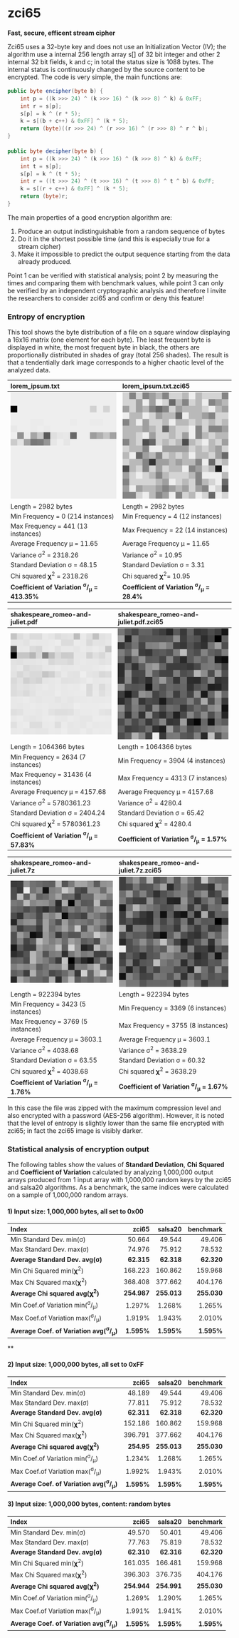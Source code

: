 # zci65
**Fast, secure, efficent stream cipher**

Zci65 uses a 32-byte key and does not use an Initialization Vector (IV); the algorithm use a internal 256 length array s[] of 32 bit integer and other 2 internal 32 bit fields, k and c; in total the status size is 1088 bytes.
The internal status is continuously changed by the source content to be encrypted.
The code is very simple, the main functions are:
```java	
public byte encipher(byte b) {
	int p = ((k >>> 24) ^ (k >>> 16) ^ (k >>> 8) ^ k) & 0xFF;
	int r = s[p];
	s[p] = k ^ (r * 5);
	k = s[(b + c++) & 0xFF] ^ (k * 5);
	return (byte)((r >>> 24) ^ (r >>> 16) ^ (r >>> 8) ^ r ^ b);
}

public byte decipher(byte b) {
	int p = ((k >>> 24) ^ (k >>> 16) ^ (k >>> 8) ^ k) & 0xFF;
	int t = s[p];
	s[p] = k ^ (t * 5);
	int r = ((t >>> 24) ^ (t >>> 16) ^ (t >>> 8) ^ t ^ b) & 0xFF;
	k = s[(r + c++) & 0xFF] ^ (k * 5);
	return (byte)r;
}
```
The main properties of a good encryption algorithm are:

1. Produce an output indistinguishable from a random sequence of bytes 
2. Do it in the shortest possible time (and this is especially true for a stream cipher) 
3. Make it impossible to predict the output sequence starting from the data already produced.

Point 1 can be verified with statistical analysis; point 2 by measuring the times and comparing them with benchmark values, while point 3 can only be verified by an independent cryptographic analysis and therefore I invite the researchers to consider zci65 and confirm or deny this feature!

### Entropy of encryption
This tool shows the byte distribution of a file on a square window displaying a 16x16 matrix (one element for each byte). 
The least frequent byte is displayed in white, the most frequent byte in black, the others are proportionally distributed in shades of gray (total 256 shades).
The result is that a tendentially dark image corresponds to a higher chaotic level of the analyzed data.

|lorem_ipsum.txt|lorem_ipsum.txt.zci65|
|:--- |:--- |
|![Alt Text](https://raw.githubusercontent.com/matteo65/zci65/main/Resource/lorem_ipsum_txt.png)|![Alt Text](https://raw.githubusercontent.com/matteo65/zci65/main/Resource/lorem_ipsum_zci65.png)|
|Length = 2982 bytes                |Length = 2982 bytes              |
|Min Frequency = 0 (214 instances)  |Min Frequency = 4 (12 instances) |
|Max Frequency = 441 (13 instances) |Max Frequency = 22 (14 instances)|
|Average Frequency μ = 11.65        |Average Frequency μ = 11.65        |
|Variance σ<sup>2</sup> = 2318.26   |Variance σ<sup>2</sup> = 10.95                 |
|Standard Deviation σ = 48.15       |Standard Deviation σ = 3.31        |
|Chi squared 𝛘<sup>2</sup> = 2318.26 |Chi squared 𝛘<sup>2</sup>= 10.95              |
|**Coefficient of Variation <sup>σ</sup>/<sub>μ</sub> = 413.35%**|**Coefficient of Variation <sup>σ</sup>/<sub>μ</sub> = 28.4%**|

|shakespeare_romeo-and-juliet.pdf|shakespeare_romeo-and-juliet.pdf.zci65|
|:--- |:--- |
|![Alt Text](https://raw.githubusercontent.com/matteo65/zci65/main/Resource/shakespeare_romeo-and-juliet.pdf.png)|![Alt Text](https://raw.githubusercontent.com/matteo65/zci65/main/Resource/shakespeare_romeo-and-juliet.pdf.zci65.png)|
|Length = 1064366 bytes             |Length = 1064366 bytes            |
|Min Frequency = 2634 (7 instances) |Min Frequency = 3904 (4 instances)|
|Max Frequency = 31436 (4 instances)|Max Frequency = 4313 (7 instances)|
|Average Frequency μ = 4157.68      |Average Frequency μ = 4157.68       |
|Variance σ<sup>2</sup> = 5780361.23|Variance σ<sup>2</sup> = 4280.4                 |
|Standard Deviation σ = 2404.24     |Standard Deviation σ = 65.42        |
|Chi squared 𝛘<sup>2</sup> = 5780361.23 |Chi squared 𝛘<sup>2</sup> = 4280.4              |
|**Coefficient of Variation <sup>σ</sup>/<sub>μ</sub> = 57.83%**|**Coefficient of Variation <sup>σ</sup>/<sub>μ</sub> = 1.57%**|

|shakespeare_romeo-and-juliet.7z|shakespeare_romeo-and-juliet.7z.zci65|
|:--- |:--- |
|![Alt Text](https://raw.githubusercontent.com/matteo65/zci65/main/Resource/shakespeare_romeo-and-juliet.7z.png)|![Alt Text](https://raw.githubusercontent.com/matteo65/zci65/main/Resource/shakespeare_romeo-and-juliet.7z.zci65.png)|
|Length = 922394 bytes              |Length = 922394 bytes
|Min Frequency = 3423 (5 instances) |Min Frequency = 3369 (6 instances)
|Max Frequency = 3769 (5 instances) |Max Frequency = 3755 (8 instances)
|Average Frequency μ = 3603.1       |Average Frequency μ = 3603.1
|Variance σ<sup>2</sup> = 4038.68   |Variance σ<sup>2</sup> = 3638.29
|Standard Deviation σ = 63.55       |Standard Deviation σ = 60.32
|Chi squared 𝛘<sup>2</sup> = 4038.68  |Chi squared 𝛘<sup>2</sup> = 3638.29
|**Coefficient of Variation <sup>σ</sup>/<sub>μ</sub> = 1.76%** |**Coefficient of Variation <sup>σ</sup>/<sub>μ</sub> = 1.67%**

In this case the file was zipped with the maximum compression level and also encrypted with a password (AES-256 algorithm). However, it is noted that the level of entropy is slightly lower than the same file encrypted with zci65; in fact the zci65 image is visibly darker.

### Statistical analysis of encryption output
The following tables show the values of **Standard Deviation**, **Chi Squared** and **Coefficient of Variation** calculated by analyzing 1,000,000 output arrays produced from 1 input array with 1,000,000 random keys by the zci65 and salsa20 algorithms.
As a benchmark, the same indices were calculated on a sample of 1,000,000 random arrays.

#### 1) Input size: 1,000,000 bytes, all set to 0x00 
|**Index**                                  |**zci65**   |**salsa20**   |**benchmark**  |
|:---                                       |---:        |---:          |---:       |
|Min Standard Dev. min(σ)                   |50.664      |49.544        |49.406     |
|Max Standard Dev. max(σ)                   |74.976      |75.912        |78.532     |
|**Average Standard Dev. avg(σ)**           |**62.315**  |**62.318**    |**62.320**  |
|Min Chi Squared min(𝛘<sup>2</sup>)         |168.223     |160.862       |159.968    |
|Max Chi Squared max(𝛘<sup>2</sup>)         |368.408     |377.662       |404.176    |
|**Average Chi squared avg(𝛘<sup>2</sup>)** |**254.987** |**255.013**   |**255.030** |
|Min Coef.of Variation min(<sup>σ</sup>/<sub>μ</sub>)          |1.297%     |1.268%       |1.265%   |
|Max Coef.of Variation max(<sup>σ</sup>/<sub>μ</sub>)          |1.919%     |1.943%       |2.010%   |
|**Average Coef. of Variation avg(<sup>σ</sup>/<sub>μ</sub>)** |**1.595%** |**1.595%**   |**1.595%**   |
**

#### 2) Input size: 1,000,000 bytes, all set to 0xFF 
|**Index**                                  |**zci65**   |**salsa20**   |**benchmark**  |
|:---                                       |---:        |---:          |---:       |
|Min Standard Dev. min(σ)                   |48.189      |49.544        |49.406    |
|Max Standard Dev. max(σ)                   |77.811      |75.912        |78.532     |
|**Average Standard Dev. avg(σ)**           |**62.311**  |**62.318**    |**62.320** |
|Min Chi Squared min(𝛘<sup>2</sup>)         |152.186     |160.862       |159.968    |
|Max Chi Squared max(𝛘<sup>2</sup>)         |396.791     |377.662       |404.176    |
|**Average Chi squared avg(𝛘<sup>2</sup>)** |**254.95**  |**255.013**   |**255.030**|
|Min Coef.of Variation min(<sup>σ</sup>/<sub>μ</sub>)          |1.234%  |1.268%     |1.265% |
|Max Coef.of Variation max(<sup>σ</sup>/<sub>μ</sub>)          |1.992%  |1.943%     |2.010% |
|**Average Coef. of Variation avg(<sup>σ</sup>/<sub>μ</sub>)** |**1.595%** |**1.595%** |**1.595%** |

#### 3) Input size: 1,000,000 bytes, content: random bytes
|**Index**                                  |**zci65**   |**salsa20**   |**benchmark**  |
|:---                                       |---:        |---:          |---:       |
|Min Standard Dev. min(σ)                   |49.570      |50.401        |49.406    |
|Max Standard Dev. max(σ)                   |77.763      |75.819        |78.532      |
|**Average Standard Dev. avg(σ)**           |**62.310**  |**62.316**    |**62.320**|
|Min Chi Squared min(𝛘<sup>2</sup>)         |161.035     |166.481       |159.968   |
|Max Chi Squared max(𝛘<sup>2</sup>)         |396.303     |376.735       |404.176   |
|**Average Chi squared avg(𝛘<sup>2</sup>)** |**254.944** |**254.991**   |**255.030** |
|Min Coef.of Variation min(<sup>σ</sup>/<sub>μ</sub>)          |1.269%  |1.290%     |1.265% |
|Max Coef.of Variation max(<sup>σ</sup>/<sub>μ</sub>)          |1.991%  |1.941%     |2.010% |
|**Average Coef. of Variation avg(<sup>σ</sup>/<sub>μ</sub>)** |**1.595%** |**1.595%** |**1.595%** |

